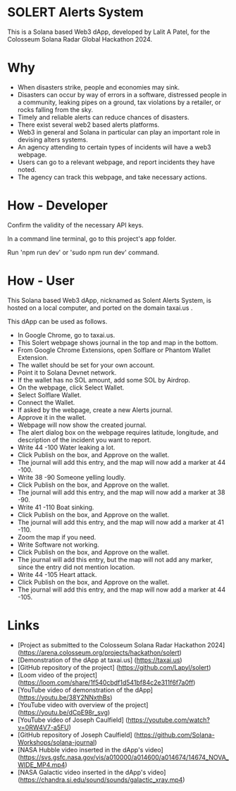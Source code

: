 # SOLERT Alerts System

This is a Solana based Web3 dApp, developed by Lalit A Patel, for the Colosseum Solana Radar Global Hackathon 2024.

# Why

- When disasters strike, people and economies may sink.
- Disasters can occur by way of errors in a software, distressed people in a community, leaking pipes on a ground, tax violations by a retailer, or rocks falling from the sky.
- Timely and reliable alerts can reduce chances of disasters.
-  There exist several web2 based alerts platforms.
- Web3 in general and Solana in particular can play an important role in devising alters systems.
- An agency attending to certain types of incidents will have a web3 webpage.
- Users can go to a relevant webpage, and report incidents they have noted.
- The agency can track this webpage, and take necessary actions.

# How - Developer

Confirm the validity of the necessary API keys.

In a command line terminal, go to this project's app folder.

Run 'npm run dev' or 'sudo npm run dev' command. 

# How - User

This Solana based Web3 dApp, nicknamed as Solent Alerts System, is hosted on a local computer, and ported on the domain taxai.us .

This dApp can be used as follows.

- In Google Chrome, go to taxai.us.
- This Solert webpage shows journal in the top and map in the bottom.
- From Google Chrome Extensions, open Solflare or Phantom Wallet Extension.
- The wallet should be set for your own account.
- Point it to Solana Devnet network.
- If the wallet has no SOL amount, add some SOL by Airdrop.
- On the webpage, click Select Wallet.
- Select Solflare Wallet.
- Connect the Wallet.
- If asked by the webpage, create a new Alerts journal.
- Approve it in the wallet.
- Webpage will now show the created journal.
- The alert dialog box on the webpage requires latitude, longitude, and description of the incident you want to report.
- Write 44 -100 Water leaking a lot.
- Click Publish on the box, and Approve on the wallet.
- The journal will add this entry, and the map will now add a marker at 44 -100.
- Write 38 -90 Someone yelling loudly.
- Click Publish on the box, and Approve on the wallet.
- The journal will add this entry, and the map will now add a marker at 38 -90.
- Write 41 -110 Boat sinking.
- Click Publish on the box, and Approve on the wallet.
- The journal will add this entry, and the map will now add a marker at 41 -110.
- Zoom the map if you need.
- Write Software not working.
- Click Publish on the box, and Approve on the wallet.
- The journal will add this entry, but the map will not add any marker, since the entry did not mention location.
- Write 44 -105 Heart attack.
- Click Publish on the box, and Approve on the wallet.
- The journal will add this entry, and the map will now add a marker at 44 -105.

# Links

- [Project as submitted to the Colosseum Solana Radar Hackathon 2024] (https://arena.colosseum.org/projects/hackathon/solert)
- [Demonstration of the dApp at taxai.us] (https://taxai.us)
- [GitHub repository of the project] (https://github.com/Lapyl/solert)
- [Loom video of the project] (https://loom.com/share/1f540cbdf1d541bf84c2e311f6f7a0ff)
- [YouTube video of demonstration of the dApp] (https://youtu.be/38Y2NNxthBs)
- [YouTube video with overview of the project] (https://youtu.be/dCpE98r_svg)
- [YouTube video of Joseph Caulfield] (https://youtube.com/watch?v=0RW4V7-a5FU)
- [GitHub repository of Joseph Caulfield] (https://github.com/Solana-Workshops/solana-journal)
- [NASA Hubble video inserted in the dApp's video] (https://svs.gsfc.nasa.gov/vis/a010000/a014600/a014674/14674_NOVA_WIDE_MP4.mp4)
- [NASA Galactic video inserted in the dApp's video] (https://chandra.si.edu/sound/sounds/galactic_xray.mp4)
